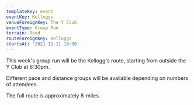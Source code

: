 ```yaml
---
templateKey: event
eventKey: Kelloggs
venueForeignKey: The Y Club
eventType: Group Run
terrain: Road
routeForeignKey: Kelloggs
startsAt: '2021-11-11 18:30'
---
```

This week's group run will be the Kellogg's route,
starting from outside the Y Club at 6:30pm.

Different pace and distance groups will be available depending on 
numbers of attendees.

The full route is approximately 8-miles.
